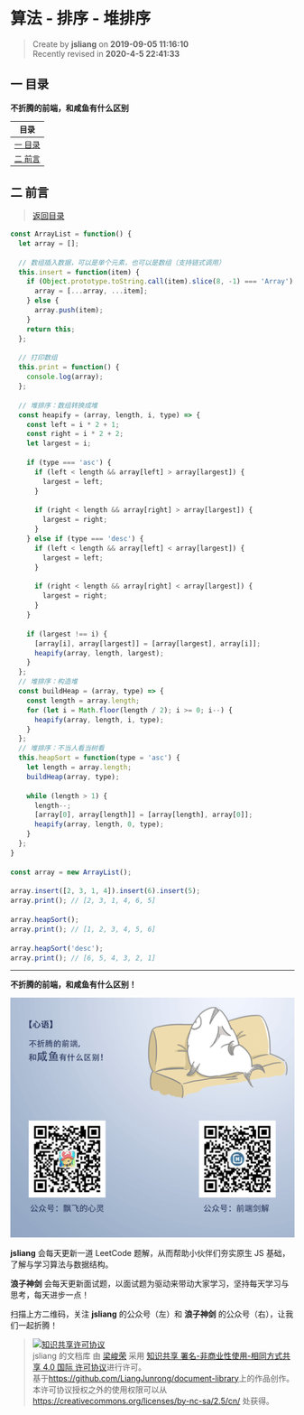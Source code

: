 算法 - 排序 - 堆排序
===

> Create by **jsliang** on **2019-09-05 11:16:10**  
> Recently revised in **2020-4-5 22:41:33**

## <a name="chapter-one" id="chapter-one">一 目录</a>

**不折腾的前端，和咸鱼有什么区别**

| 目录 |
| --- | 
| [一 目录](#chapter-one) | 
| <a name="catalog-chapter-two" id="catalog-chapter-two"></a>[二 前言](#chapter-two) |

## <a name="chapter-two" id="chapter-two">二 前言</a>

> [返回目录](#chapter-one)

```js
const ArrayList = function() {
  let array = [];

  // 数组插入数据，可以是单个元素，也可以是数组（支持链式调用）
  this.insert = function(item) {
    if (Object.prototype.toString.call(item).slice(8, -1) === 'Array') {
      array = [...array, ...item];
    } else {
      array.push(item);
    }
    return this;
  };

  // 打印数组
  this.print = function() {
    console.log(array);
  };

  // 堆排序：数组转换成堆
  const heapify = (array, length, i, type) => {
    const left = i * 2 + 1;
    const right = i * 2 + 2;
    let largest = i;

    if (type === 'asc') {
      if (left < length && array[left] > array[largest]) {
        largest = left;
      }
  
      if (right < length && array[right] > array[largest]) {
        largest = right;
      }
    } else if (type === 'desc') {
      if (left < length && array[left] < array[largest]) {
        largest = left;
      }
  
      if (right < length && array[right] < array[largest]) {
        largest = right;
      }
    }

    if (largest !== i) {
      [array[i], array[largest]] = [array[largest], array[i]];
      heapify(array, length, largest);
    }
  };
  // 堆排序：构造堆
  const buildHeap = (array, type) => {
    const length = array.length;
    for (let i = Math.floor(length / 2); i >= 0; i--) {
      heapify(array, length, i, type);
    }
  };
  // 堆排序：不当人看当树看
  this.heapSort = function(type = 'asc') {
    let length = array.length;
    buildHeap(array, type);

    while (length > 1) {
      length--;
      [array[0], array[length]] = [array[length], array[0]];
      heapify(array, length, 0, type);
    }
  };
}

const array = new ArrayList();

array.insert([2, 3, 1, 4]).insert(6).insert(5);
array.print(); // [2, 3, 1, 4, 6, 5]

array.heapSort();
array.print(); // [1, 2, 3, 4, 5, 6]

array.heapSort('desc');
array.print(); // [6, 5, 4, 3, 2, 1]
```

---

**不折腾的前端，和咸鱼有什么区别！**

![图](../../../public-repertory/img/z-index-small.png)

**jsliang** 会每天更新一道 LeetCode 题解，从而帮助小伙伴们夯实原生 JS 基础，了解与学习算法与数据结构。

**浪子神剑** 会每天更新面试题，以面试题为驱动来带动大家学习，坚持每天学习与思考，每天进步一点！

扫描上方二维码，关注 **jsliang** 的公众号（左）和 **浪子神剑** 的公众号（右），让我们一起折腾！

> <a rel="license" href="http://creativecommons.org/licenses/by-nc-sa/4.0/"><img alt="知识共享许可协议" style="border-width:0" src="https://i.creativecommons.org/l/by-nc-sa/4.0/88x31.png" /></a><br /><span xmlns:dct="http://purl.org/dc/terms/" property="dct:title">jsliang 的文档库</span> 由 <a xmlns:cc="http://creativecommons.org/ns#" href="https://github.com/LiangJunrong/document-library" property="cc:attributionName" rel="cc:attributionURL">梁峻荣</a> 采用 <a rel="license" href="http://creativecommons.org/licenses/by-nc-sa/4.0/">知识共享 署名-非商业性使用-相同方式共享 4.0 国际 许可协议</a>进行许可。<br />基于<a xmlns:dct="http://purl.org/dc/terms/" href="https://github.com/LiangJunrong/document-library" rel="dct:source">https://github.com/LiangJunrong/document-library</a>上的作品创作。<br />本许可协议授权之外的使用权限可以从 <a xmlns:cc="http://creativecommons.org/ns#" href="https://creativecommons.org/licenses/by-nc-sa/2.5/cn/" rel="cc:morePermissions">https://creativecommons.org/licenses/by-nc-sa/2.5/cn/</a> 处获得。